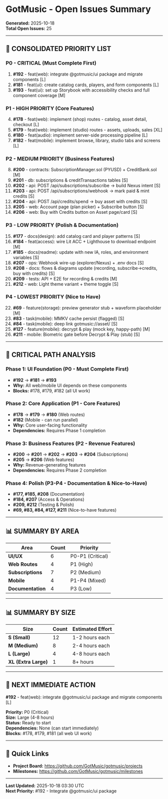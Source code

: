 # GotMusic - Open Issues Summary
**Generated:** 2025-10-18  
**Total Open Issues:** 25

---

## 🎯 **CONSOLIDATED PRIORITY LIST**

### **P0 - CRITICAL (Must Complete First)**
1. **#192** - feat(web): integrate @gotmusic/ui package and migrate components [L]
2. **#181** - feat(ui): create catalog cards, players, and form components [L]
3. **#193** - feat(ui): set up Storybook with accessibility checks and full component coverage [M]

### **P1 - HIGH PRIORITY (Core Features)**
4. **#178** - feat(web): implement (shop) routes - catalog, asset detail, checkout [L]
5. **#179** - feat(web): implement (studio) routes - assets, uploads, sales [XL]
6. **#180** - feat(audio): implement server-side processing pipeline [L]
7. **#182** - feat(mobile): implement browse, library, studio tabs and screens [L]

### **P2 - MEDIUM PRIORITY (Business Features)**
8. **#200** - contracts: SubscriptionManager.sol (PYUSD) + CreditBank.sol [M]
9. **#201** - db: subscriptions & creditTransactions tables [S]
10. **#202** - api: POST /api/subscriptions/subscribe → build Nexus intent [S]
11. **#203** - api: POST /api/subscriptions/webhook → mark paid & mint credits [S]
12. **#204** - api: POST /api/credits/spend → buy asset with credits [S]
13. **#205** - web: Account page (plan picker) + Subscribe button [S]
14. **#206** - web: Buy with Credits button on Asset page/card [S]

### **P3 - LOW PRIORITY (Polish & Documentation)**
15. **#177** - docs(design): add catalog card and player patterns [S]
16. **#184** - feat(access): wire Lit ACC + Lighthouse to download endpoint [M]
17. **#185** - docs(readme): update with new IA, roles, and environment variables [S]
18. **#207** - ops: Webhook wire-up (explorer/Nexus) + .env docs [S]
19. **#208** - docs: flows & diagrams update (recording, subscribe→credits, buy with credits) [S]
20. **#209** - tests: API + E2E for recording & credits [M]
21. **#212** - web: Light theme variant + theme toggle [S]

### **P4 - LOWEST PRIORITY (Nice to Have)**
22. **#69** - feature(storage): preview generator stub + waveform placeholder [M]
23. **#83** - task(mobile): MMKV cache persist (flagged) [S]
24. **#84** - task(mobile): deep link gotmusic://asset/<id> [S]
25. **#127** - feature(mobile): decrypt & play (mock key, happy-path) [M]
26. **#211** - mobile: Biometric gate before Decrypt & Play (stub) [S]

---

## 🚨 **CRITICAL PATH ANALYSIS**

### **Phase 1: UI Foundation (P0 - Must Complete First)**
- **#192** → **#181** → **#193**
- **Why:** All web/mobile UI depends on these components
- **Blocks:** #178, #179, #182 (all UI work)

### **Phase 2: Core Application (P1 - Core Features)**
- **#178** → **#179** → **#180** (Web routes)
- **#182** (Mobile - can run parallel)
- **Why:** Core user-facing functionality
- **Dependencies:** Requires Phase 1 completion

### **Phase 3: Business Features (P2 - Revenue Features)**
- **#200** → **#201** → **#202** → **#203** → **#204** (Subscriptions)
- **#205** → **#206** (Web features)
- **Why:** Revenue-generating features
- **Dependencies:** Requires Phase 2 completion

### **Phase 4: Polish (P3-P4 - Documentation & Nice-to-Have)**
- **#177, #185, #208** (Documentation)
- **#184, #207** (Access & Operations)
- **#209, #212** (Testing & Polish)
- **#69, #83, #84, #127, #211** (Nice-to-have features)

---

## 📊 **SUMMARY BY AREA**

| Area | Count | Priority |
|------|-------|----------|
| **UI/UX** | 6 | P0-P1 (Critical) |
| **Web Routes** | 4 | P1 (High) |
| **Subscriptions** | 7 | P2 (Medium) |
| **Mobile** | 4 | P1-P4 (Mixed) |
| **Documentation** | 4 | P3 (Low) |

---

## 📊 **SUMMARY BY SIZE**

| Size | Count | Estimated Effort |
|------|-------|------------------|
| **S (Small)** | 12 | 1-2 hours each |
| **M (Medium)** | 8 | 2-4 hours each |
| **L (Large)** | 4 | 4-8 hours each |
| **XL (Extra Large)** | 1 | 8+ hours |

---

## 🎯 **NEXT IMMEDIATE ACTION**

**#192** - feat(web): integrate @gotmusic/ui package and migrate components [L]

**Priority:** P0 (Critical)  
**Size:** Large (4-8 hours)  
**Status:** Ready to start  
**Dependencies:** None (can start immediately)  
**Blocks:** #178, #179, #181 (all web UI work)

---

## 🔗 **Quick Links**

- **Project Board:** https://github.com/GotMusic/gotmusic/projects
- **Milestones:** https://github.com/GotMusic/gotmusic/milestones

---

**Last Updated:** 2025-10-18 03:30 UTC  
**Next Priority:** #192 - Integrate @gotmusic/ui package